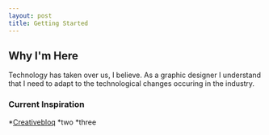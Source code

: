 ```yaml
---
layout: post
title: Getting Started
---
```


## Why I'm Here



Technology has taken over us, I believe. As a graphic designer I understand that I need to adapt to the technological 
changes occuring in the industry. 




### Current Inspiration

*[Creativebloq](http://www.creativebloq.com/)
*two
*three
